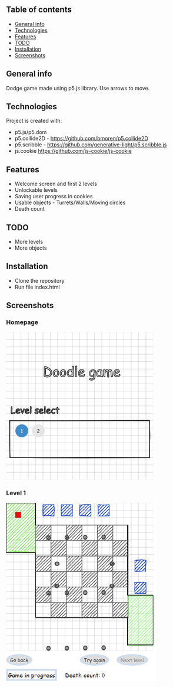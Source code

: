 ## Table of contents
* [General info](#general-info)
* [Technologies](#technologies)
* [Features](#features)
* [TODO](#TODO)
* [Installation](#installation)
* [Screenshots](#screenshots)

## General info
Dodge game made using p5.js library. Use arrows to move.
	
## Technologies
Project is created with:
* p5.js/p5.dom
* p5.collide2D - https://github.com/bmoren/p5.collide2D
* p5.scribble - https://github.com/generative-light/p5.scribble.js
* js.cookie https://github.com/js-cookie/js-cookie

## Features
* Welcome screen and first 2 levels
* Unlockable levels
* Saving user progress in cookies
* Usable objects - Turrets/Walls/Moving circles
* Death count

## TODO
* More levels 
* More objects

## Installation
* Clone the repository
* Run file index.html

## Screenshots

### Homepage
![Main page](assets/img/screen1.png)

### Level 1
![Level 1](assets/img/screen2.png)

